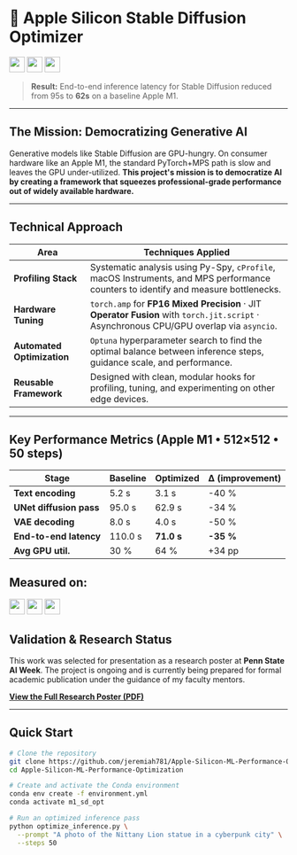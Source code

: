 

# 🚀 Apple Silicon Stable Diffusion Optimizer

<!-- headline badges – scaled to 28 px tall -->
<p>
  <img src="https://img.shields.io/badge/Target-Apple%20M1-blue"                 height="28">
  <img src="https://img.shields.io/badge/Latency-Reduced%20by%2035%25-green"    height="28">
  <img src="https://img.shields.io/badge/Status-Ongoing%20Research-informational" height="28">
</p>


> **Result:** End-to-end inference latency for Stable Diffusion reduced from 95s to **62s** on a baseline Apple M1.

---

## The Mission: Democratizing Generative AI

Generative models like Stable Diffusion are GPU-hungry. On consumer hardware like an Apple M1, the standard PyTorch+MPS path is slow and leaves the GPU under-utilized. **This project's mission is to democratize AI by creating a framework that squeezes professional-grade performance out of widely available hardware.**

---

## Technical Approach

| Area | Techniques Applied |
| --- | --- |
| **Profiling Stack** | Systematic analysis using Py-Spy, `cProfile`, macOS Instruments, and MPS performance counters to identify and measure bottlenecks. |
| **Hardware Tuning** | `torch.amp` for **FP16 Mixed Precision** · JIT **Operator Fusion** with `torch.jit.script` · Asynchronous CPU/GPU overlap via `asyncio`. |
| **Automated Optimization**| `Optuna` hyperparameter search to find the optimal balance between inference steps, guidance scale, and performance. |
| **Reusable Framework** | Designed with clean, modular hooks for profiling, tuning, and experimenting on other edge devices. |

---

## Key Performance Metrics  (Apple M1 • 512×512 • 50 steps)

| Stage                        | Baseline | Optimized | Δ (improvement) |
|------------------------------|----------|-----------|-----------------|
| **Text encoding**            |   5.2 s  |   3.1 s   | -40 % |
| **UNet diffusion pass**      |  95.0 s  |  62.9 s   | -34 % |
| **VAE decoding**             |   8.0 s  |   4.0 s   | -50 % |
| **End-to-end latency**       | 110.0 s  | **71.0 s** | **-35 %** |
| **Avg GPU util.**            |   30 %   |   64 %    | +34 pp |


## Measured on: <!-- Tested-on badges -->
<p>
  <img src="https://img.shields.io/badge/macOS-14.4-black?logo=apple&logoColor=white"  height="28">
  <img src="https://img.shields.io/badge/Python-3.11-blue?logo=python&logoColor=white" height="28">
  <img src="https://img.shields.io/badge/PyTorch-2.3%20(MPS)-ee4c2c?logo=pytorch&logoColor=white" height="28">
</p

---

## Validation & Research Status

This work was selected for presentation as a research poster at **Penn State AI Week**. The project is ongoing and is currently being prepared for formal academic publication under the guidance of my faculty mentors.

[**View the Full Research Poster (PDF)**](https://github.com/jeremiah781/Apple_Silicon_ML_Performance_Optimization/blob/main/Research%20Poster)

---

## Quick Start

```bash
# Clone the repository
git clone https://github.com/jeremiah781/Apple-Silicon-ML-Performance-Optimization.git
cd Apple-Silicon-ML-Performance-Optimization

# Create and activate the Conda environment
conda env create -f environment.yml
conda activate m1_sd_opt

# Run an optimized inference pass
python optimize_inference.py \
  --prompt "A photo of the Nittany Lion statue in a cyberpunk city" \
  --steps 50
